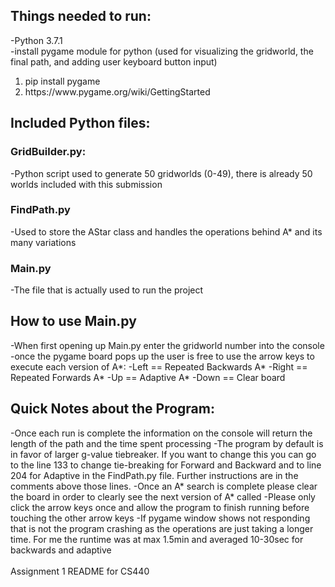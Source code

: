 ## Things needed to run:
-Python 3.7.1 <br>
-install pygame module for python (used for visualizing the gridworld, the final path, and adding user keyboard button input)
<ol>
<li>pip install pygame</li>
<li>https://www.pygame.org/wiki/GettingStarted</li>
</ol> 

## Included Python files:
### GridBuilder.py:
-Python script used to generate 50 gridworlds (0-49), there is already 50 worlds included with this submission
### FindPath.py
-Used to store the AStar class and handles the operations behind A* and its many variations
### Main.py
-The file that is actually used to run the project
## How to use Main.py
-When first opening up Main.py enter the gridworld number into the console
-once the pygame board pops up the user is free to use the arrow keys to execute each version of A*:
	-Left == Repeated Backwards A*
	-Right == Repeated Forwards A*
	-Up == Adaptive A*
	-Down == Clear board

## Quick Notes about the Program:
-Once each run is complete the information on the console will return the length of the path and the time spent processing
-The program by default is in favor of larger g-value tiebreaker. If you want to change this you can go to the line 133 to change tie-breaking for Forward and Backward and to line 204 for Adaptive in the FindPath.py file. Further instructions are in the comments above those lines.
-Once an A* search is complete please clear the board in order to clearly see the next version of A* called
-Please only click the arrow keys once and allow the program to finish running before touching the other arrow keys
-If pygame window shows not responding that is not the program crashing as the operations are just taking a longer time. For me the runtime was at max 1.5min and averaged 10-30sec for backwards and adaptive
<br>
<br>
Assignment 1 README for CS440
